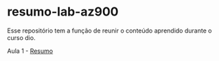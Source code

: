 # resumo-lab-az900
Esse repositório tem a função de reunir o conteúdo aprendido durante o curso dio.

Aula 1 -  [Resumo]([aulas/aula1](https://github.com/zudufe/resumo-lab-az900/blob/main/aulas/aula1))
